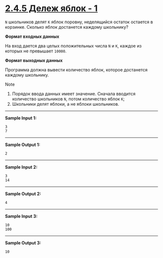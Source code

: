 # [2.4.5 Дележ яблок - 1](https://stepik.org/lesson/917014/step/6?unit=922793)
`N` школьников делят `K` яблок поровну, неделящийся остаток остается в корзинке. Сколько яблок достанется каждому школьнику?

**Формат входных данных**

На вход дается два целых положительных числа `N` и `K`, каждое из которых не превышает `10000`.

**Формат выходных данных**

Программа должна вывести количество яблок, которое достанется каждому школьнику.

>[!NOTE]
>1. Порядок ввода данных имеет значение. Сначала вводится количество школьников `N`, потом  количество яблок `K`;
>2. Школьники делят яблоки, а не яблоки школьников.

___
**Sample Input 1:**
```
3
7
```
___
**Sample Output 1:**
```
2
```
___
**Sample Input 2:**
```
3
14
```
___
**Sample Output 2:**
```
4
```
___
**Sample Input 3:**
```
10
100
```
___
**Sample Output 3:**
```
10
```